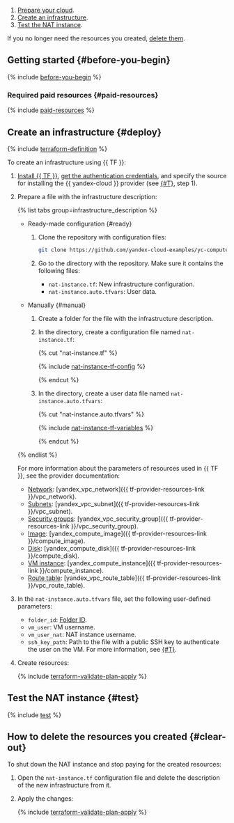 1. [Prepare your cloud](#before-you-begin).
1. [Create an infrastructure](#deploy).
1. [Test the NAT instance](#test).

If you no longer need the resources you created, [delete them](#clear-out).

## Getting started {#before-you-begin}

{% include [before-you-begin](../_tutorials_includes/before-you-begin.md) %}


### Required paid resources {#paid-resources}

{% include [paid-resources](../_tutorials_includes/nat-instance/paid-resources.md) %}


## Create an infrastructure {#deploy}

{% include [terraform-definition](../_tutorials_includes/terraform-definition.md) %}

To create an infrastructure using {{ TF }}:

1. [Install {{ TF }}](../../tutorials/infrastructure-management/terraform-quickstart.md#install-terraform), [get the authentication credentials](../../tutorials/infrastructure-management/terraform-quickstart.md#get-credentials), and specify the source for installing the {{ yandex-cloud }} provider (see [{#T}](../../tutorials/infrastructure-management/terraform-quickstart.md#configure-provider), step 1).
1. Prepare a file with the infrastructure description:

    {% list tabs group=infrastructure_description %}

    - Ready-made configuration {#ready}

      1. Clone the repository with configuration files:

         ```bash
         git clone https://github.com/yandex-cloud-examples/yc-compute-nat-instance.git
         ```

      1. Go to the directory with the repository. Make sure it contains the following files:
         * `nat-instance.tf`: New infrastructure configuration.
         * `nat-instance.auto.tfvars`: User data.

    - Manually {#manual}

      1. Create a folder for the file with the infrastructure description.
      1. In the directory, create a configuration file named `nat-instance.tf`:

          {% cut "nat-instance.tf" %}

          {% include [nat-instance-tf-config](../../_includes/routing/nat-instance-tf-config.md) %}

          {% endcut %}

      1. In the directory, create a user data file named `nat-instance.auto.tfvars`:

          {% cut "nat-instance.auto.tfvars" %}

          {% include [nat-instance-tf-variables](../../_includes/routing/nat-instance-tf-variables.md) %}

          {% endcut %}

    {% endlist %}

    For more information about the parameters of resources used in {{ TF }}, see the provider documentation:

    * [Network](../../vpc/concepts/network.md#network): [yandex_vpc_network]({{ tf-provider-resources-link }}/vpc_network).
    * [Subnets](../../vpc/concepts/network.md#subnet): [yandex_vpc_subnet]({{ tf-provider-resources-link }}/vpc_subnet).
    * [Security groups](../../vpc/concepts/security-groups.md): [yandex_vpc_security_group]({{ tf-provider-resources-link }}/vpc_security_group).
    * [Image](../../compute/concepts/image.md): [yandex_compute_image]({{ tf-provider-resources-link }}/compute_image).
    * [Disk](../../compute/concepts/disk.md): [yandex_compute_disk]({{ tf-provider-resources-link }}/compute_disk).
    * [VM instance](../../compute/concepts/vm.md): [yandex_compute_instance]({{ tf-provider-resources-link }}/compute_instance).
    * [Route table](../../vpc/concepts/routing.md#rt-vpc): [yandex_vpc_route_table]({{ tf-provider-resources-link }}/vpc_route_table).

1. In the `nat-instance.auto.tfvars` file, set the following user-defined parameters:

    * `folder_id`: [Folder ID](../../resource-manager/operations/folder/get-id.md).
    * `vm_user`: VM username.
    * `vm_user_nat`: NAT instance username.
    * `ssh_key_path`: Path to the file with a public SSH key to authenticate the user on the VM. For more information, see [{#T}](../../compute/operations/vm-connect/ssh.md#creating-ssh-keys).

1. Create resources:

    {% include [terraform-validate-plan-apply](../_tutorials_includes/terraform-validate-plan-apply.md) %}


## Test the NAT instance {#test}

{% include [test](../_tutorials_includes/nat-instance/test.md) %}


## How to delete the resources you created {#clear-out}

To shut down the NAT instance and stop paying for the created resources:

1. Open the `nat-instance.tf` configuration file and delete the description of the new infrastructure from it.
1. Apply the changes:

    {% include [terraform-validate-plan-apply](../_tutorials_includes/terraform-validate-plan-apply.md) %}